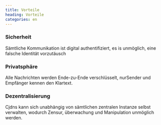 ```yaml
---
title: Vorteile
heading: Vorteile
categories: en
---
```

<div class="feature">
    <h3>Sicherheit</h3>
    <i class="fa fa-lock"></i>
    <p>Sämtliche Kommunikation ist digital authentifiziert, es is
    unmöglich, eine falsche Identität vorzutäusch</p>

</div>

<div class="feature">
    <h3>Privatsphäre</h3>
    <i class="fa fa-eye"></i>
    <p>Alle Nachrichten werden Ende-zu-Ende verschlüsselt, nurSender und
    Empfänger kennen den Klartext.</p>
</div>

<div class="feature">
    <h3>Dezentralisierung</h3>
    <i class="fa fa-share-alt"></i>
    <p>Cjdns kann sich unabhängig von sämtlichen zentralen Instanze
    selbst verwalten, wodurch Zensur, überwachung und Manipulation
    unmöglich werden.</p>
</div>

